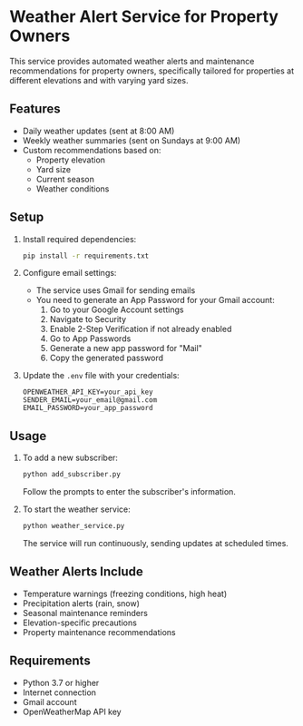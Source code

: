 # Weather Alert Service for Property Owners

This service provides automated weather alerts and maintenance recommendations for property owners, specifically tailored for properties at different elevations and with varying yard sizes.

## Features

- Daily weather updates (sent at 8:00 AM)
- Weekly weather summaries (sent on Sundays at 9:00 AM)
- Custom recommendations based on:
  - Property elevation
  - Yard size
  - Current season
  - Weather conditions

## Setup

1. Install required dependencies:
   ```bash
   pip install -r requirements.txt
   ```

2. Configure email settings:
   - The service uses Gmail for sending emails
   - You need to generate an App Password for your Gmail account:
     1. Go to your Google Account settings
     2. Navigate to Security
     3. Enable 2-Step Verification if not already enabled
     4. Go to App Passwords
     5. Generate a new app password for "Mail"
     6. Copy the generated password

3. Update the `.env` file with your credentials:
   ```
   OPENWEATHER_API_KEY=your_api_key
   SENDER_EMAIL=your_email@gmail.com
   EMAIL_PASSWORD=your_app_password
   ```

## Usage

1. To add a new subscriber:
   ```bash
   python add_subscriber.py
   ```
   Follow the prompts to enter the subscriber's information.

2. To start the weather service:
   ```bash
   python weather_service.py
   ```
   The service will run continuously, sending updates at scheduled times.

## Weather Alerts Include

- Temperature warnings (freezing conditions, high heat)
- Precipitation alerts (rain, snow)
- Seasonal maintenance reminders
- Elevation-specific precautions
- Property maintenance recommendations

## Requirements

- Python 3.7 or higher
- Internet connection
- Gmail account
- OpenWeatherMap API key 